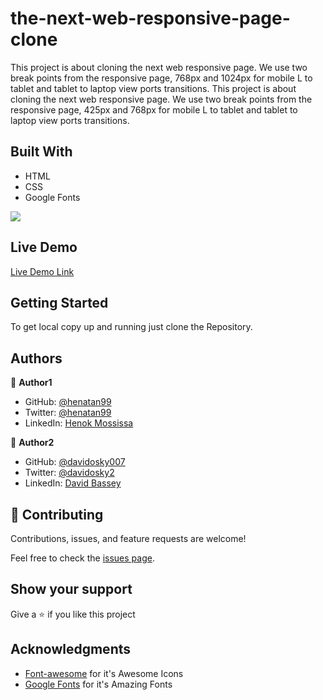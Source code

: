 # the-next-web-responsive-page-clone
This project is about cloning the next web responsive page. We use two break points from the responsive page, 768px and 1024px for mobile L to tablet and tablet to laptop view ports transitions.
This project is about cloning the next web responsive page. We use two break points from the responsive page, 425px and 768px for mobile L to tablet and tablet to laptop view ports transitions.


## Built With

- HTML
- CSS
- Google Fonts

 <img src="../images/project-screenshoot.jpg">


## Live Demo

[Live Demo Link](https://henatan99.github.io/the-next-web-responsive-page-clone)

## Getting Started

To get local copy up and running just clone the Repository.

## Authors

:bust_in_silhouette: **Author1**

- GitHub: [@henatan99](https://github.com/henatan99)
- Twitter: [@henatan99](https://twitter.com/henatan99)
- LinkedIn: [Henok Mossissa](https://www.linkedin.com/in/henok-mekonnen-2a251613/)

:bust_in_silhouette: **Author2**

- GitHub: [@davidosky007](https://github.com/davidosky007)
- Twitter: [@davidosky2](https://twitter.com/Davidosky2)
- LinkedIn: [David Bassey](https://www.linkedin.com/in/david-bassey-2b9671199/)

## :handshake: Contributing

Contributions, issues, and feature requests are welcome!

Feel free to check the [issues page](https://github.com/henatan99/the-next-web-responsive-page-clone/issues/1).

## Show your support

Give a :star: if you like this project

## Acknowledgments

- [Font-awesome](https://fontawesome.com/) for it's Awesome Icons
- [Google Fonts](https://fonts.google.com/) for it's Amazing Fonts
